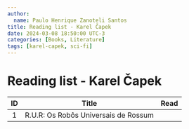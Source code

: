 ```yaml
---
author:
  name: Paulo Henrique Zanoteli Santos
title: Reading list - Karel Čapek
date: 2024-03-08 18:50:00 UTC-3
categories: [Books, Literature]
tags: [karel-capek, sci-fi]
---
```


# Reading list - Karel Čapek

| ID  | Title                                | Read |
|:---:| ------------------------------------ |:----:|
| 1   | R.U.R: Os Robôs Universais de Rossum |      |
